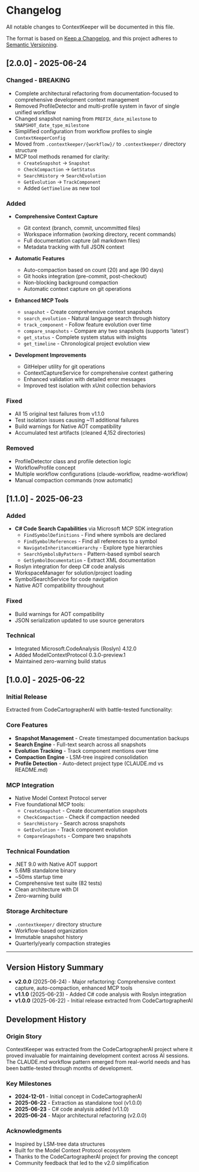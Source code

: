 # Changelog

All notable changes to ContextKeeper will be documented in this file.

The format is based on [Keep a Changelog](https://keepachangelog.com/en/1.0.0/),
and this project adheres to [Semantic Versioning](https://semver.org/spec/v2.0.0.html).

## [2.0.0] - 2025-06-24

### Changed - BREAKING
- Complete architectural refactoring from documentation-focused to comprehensive development context management
- Removed ProfileDetector and multi-profile system in favor of single unified workflow
- Changed snapshot naming from `PREFIX_date_milestone` to `SNAPSHOT_date_type_milestone`
- Simplified configuration from workflow profiles to single `ContextKeeperConfig`
- Moved from `.contextkeeper/{workflow}/` to `.contextkeeper/` directory structure
- MCP tool methods renamed for clarity:
  - `CreateSnapshot` → `Snapshot`
  - `CheckCompaction` → `GetStatus`
  - `SearchHistory` → `SearchEvolution`
  - `GetEvolution` → `TrackComponent`
  - Added `GetTimeline` as new tool

### Added
- **Comprehensive Context Capture**
  - Git context (branch, commit, uncommitted files)
  - Workspace information (working directory, recent commands)
  - Full documentation capture (all markdown files)
  - Metadata tracking with full JSON context

- **Automatic Features**
  - Auto-compaction based on count (20) and age (90 days)
  - Git hooks integration (pre-commit, post-checkout)
  - Non-blocking background compaction
  - Automatic context capture on git operations

- **Enhanced MCP Tools**
  - `snapshot` - Create comprehensive context snapshots
  - `search_evolution` - Natural language search through history
  - `track_component` - Follow feature evolution over time
  - `compare_snapshots` - Compare any two snapshots (supports 'latest')
  - `get_status` - Complete system status with insights
  - `get_timeline` - Chronological project evolution view

- **Development Improvements**
  - GitHelper utility for git operations
  - ContextCaptureService for comprehensive context gathering
  - Enhanced validation with detailed error messages
  - Improved test isolation with xUnit collection behaviors

### Fixed
- All 15 original test failures from v1.1.0
- Test isolation issues causing ~11 additional failures
- Build warnings for Native AOT compatibility
- Accumulated test artifacts (cleaned 4,152 directories)

### Removed
- ProfileDetector class and profile detection logic
- WorkflowProfile concept
- Multiple workflow configurations (claude-workflow, readme-workflow)
- Manual compaction commands (now automatic)

## [1.1.0] - 2025-06-23

### Added
- **C# Code Search Capabilities** via Microsoft MCP SDK integration
  - `FindSymbolDefinitions` - Find where symbols are declared
  - `FindSymbolReferences` - Find all references to a symbol
  - `NavigateInheritanceHierarchy` - Explore type hierarchies
  - `SearchSymbolsByPattern` - Pattern-based symbol search
  - `GetSymbolDocumentation` - Extract XML documentation
- Roslyn integration for deep C# code analysis
- WorkspaceManager for solution/project loading
- SymbolSearchService for code navigation
- Native AOT compatibility throughout

### Fixed
- Build warnings for AOT compatibility
- JSON serialization updated to use source generators

### Technical
- Integrated Microsoft.CodeAnalysis (Roslyn) 4.12.0
- Added ModelContextProtocol 0.3.0-preview.1
- Maintained zero-warning build status

## [1.0.0] - 2025-06-22

### Initial Release
Extracted from CodeCartographerAI with battle-tested functionality:

### Core Features
- **Snapshot Management** - Create timestamped documentation backups
- **Search Engine** - Full-text search across all snapshots
- **Evolution Tracking** - Track component mentions over time
- **Compaction Engine** - LSM-tree inspired consolidation
- **Profile Detection** - Auto-detect project type (CLAUDE.md vs README.md)

### MCP Integration
- Native Model Context Protocol server
- Five foundational MCP tools:
  - `CreateSnapshot` - Create documentation snapshots
  - `CheckCompaction` - Check if compaction needed
  - `SearchHistory` - Search across snapshots
  - `GetEvolution` - Track component evolution
  - `CompareSnapshots` - Compare two snapshots

### Technical Foundation
- .NET 9.0 with Native AOT support
- 5.6MB standalone binary
- ~50ms startup time
- Comprehensive test suite (82 tests)
- Clean architecture with DI
- Zero-warning build

### Storage Architecture
- `.contextkeeper/` directory structure
- Workflow-based organization
- Immutable snapshot history
- Quarterly/yearly compaction strategies

---

## Version History Summary

- **v2.0.0** (2025-06-24) - Major refactoring: Comprehensive context capture, auto-compaction, enhanced MCP tools
- **v1.1.0** (2025-06-23) - Added C# code analysis with Roslyn integration
- **v1.0.0** (2025-06-22) - Initial release extracted from CodeCartographerAI

## Development History

### Origin Story
ContextKeeper was extracted from the CodeCartographerAI project where it proved invaluable for maintaining development context across AI sessions. The CLAUDE.md workflow pattern emerged from real-world needs and has been battle-tested through months of development.

### Key Milestones
- **2024-12-01** - Initial concept in CodeCartographerAI
- **2025-06-22** - Extraction as standalone tool (v1.0.0)
- **2025-06-23** - C# code analysis added (v1.1.0)
- **2025-06-24** - Major architectural refactoring (v2.0.0)

### Acknowledgments
- Inspired by LSM-tree data structures
- Built for the Model Context Protocol ecosystem
- Thanks to the CodeCartographerAI project for proving the concept
- Community feedback that led to the v2.0 simplification